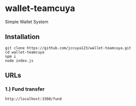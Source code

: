 # wallet-teamcuya
Simple Wallet System

## Installation
```
git clone https://github.com/jccuya123/wallet-teamcuya.git
cd wallet-teamcuya
npm i
node index.js
```

## URLs
### 1.) Fund transfer
```
http://localhost:3300/fund
```
